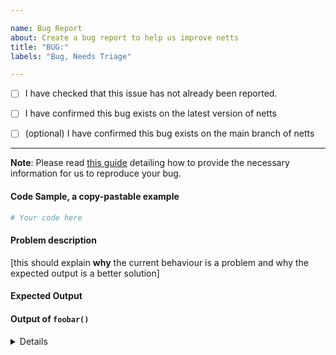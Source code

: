 ```yaml
---

name: Bug Report
about: Create a bug report to help us improve netts
title: "BUG:"
labels: "Bug, Needs Triage"

---
```


- [ ] I have checked that this issue has not already been reported.

- [ ] I have confirmed this bug exists on the latest version of netts

- [ ] (optional) I have confirmed this bug exists on the main branch of netts

---

**Note**: Please read [this guide](https://matthewrocklin.com/blog/work/2018/02/28/minimal-bug-reports) detailing how to provide the necessary information for us to reproduce your bug.

#### Code Sample, a copy-pastable example

```python
# Your code here

```

#### Problem description

[this should explain **why** the current behaviour is a problem and why the expected output is a better solution]

#### Expected Output

#### Output of ``foobar()``

<details>

[paste the output of ``foobar()`` here leaving a blank line after the details tag]

</details>
